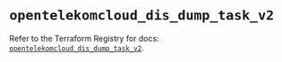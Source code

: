 # `opentelekomcloud_dis_dump_task_v2`

Refer to the Terraform Registry for docs: [`opentelekomcloud_dis_dump_task_v2`](https://registry.terraform.io/providers/opentelekomcloud/opentelekomcloud/1.36.50/docs/resources/dis_dump_task_v2).
